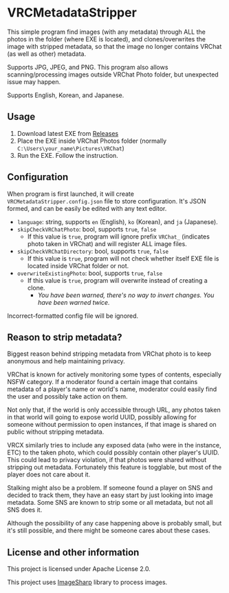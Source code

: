# VRCMetadataStripper
This simple program find images (with any metadata) through ALL the photos in the folder (where EXE is located), and clones/overwrites the image with stripped metadata, so that the image no longer contains VRChat (as well as other) metadata.

Supports JPG, JPEG, and PNG. This program also allows scanning/processing images outside VRChat Photo folder, but unexpected issue may happen.

Supports English, Korean, and Japanese.

## Usage
1. Download latest EXE from [Releases](https://github.com/github-harunadev/VRCMetadataStripper/releases)
2. Place the EXE inside VRChat Photos folder (normally `C:\Users\your_name\Pictures\VRChat`)
3. Run the EXE. Follow the instruction.

## Configuration
When program is first launched, it will create `VRCMetadataStripper.config.json` file to store configuration. It's JSON formed, and can be easily be edited with any text editor.
- `language`: string, supports `en` (English), `ko` (Korean), and `ja` (Japanese).
- `skipCheckVRChatPhoto`: bool, supports `true`, `false`
  - If this value is `true`, program will ignore prefix `VRChat_` (indicates photo taken in VRChat) and will register ALL image files.
- `skipCheckVRChatDirectory`: bool, supports `true`, `false`
  - If this value is `true`, program will not check whether itself EXE file is located inside VRChat folder or not.
- `overwriteExistingPhoto`: bool, supports `true`, `false`
  - If this value is `true`, program will overwrite instead of creating a clone.
	- *You have been warned, there's no way to invert changes. _You have been warned twice._*


Incorrect-formatted config file will be ignored.

## Reason to strip metadata?
Biggest reason behind stripping metadata from VRChat photo is to keep anonymous and help maintaining privacy.

VRChat is known for actively monitoring some types of contents, especially NSFW category. If a moderator found a certain image that contains metadata of a player's name or world's name, moderator could easily find the user and possibly take action on them.

Not only that, if the world is only accessible through URL, any photos taken in that world will going to expose world UUID, possibly allowing for someone without permission to open instances, if that image is shared on public without stripping metadata.

VRCX similarly tries to include any exposed data (who were in the instance, ETC) to the taken photo, which could possibly contain other player's UUID. This could lead to privacy violation, if that photos were shared without stripping out metadata. Fortunately this feature is togglable, but most of the player does not care about it.

Stalking might also be a problem. If someone found a player on SNS and decided to track them, they have an easy start by just looking into image metadata. Some SNS are known to strip some or all metadata, but not all SNS does it.

Although the possibility of any case happening above is probably small, but it's still possible, and there might be someone cares about these cases.

## License and other information
This project is licensed under Apache License 2.0.

This project uses [ImageSharp](https://github.com/SixLabors/ImageSharp) library to process images.

